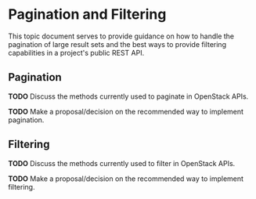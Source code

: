 Pagination and Filtering
========================

This topic document serves to provide guidance on how to handle the pagination of large result sets and the best ways to provide filtering capabilities in a project's public REST API.

Pagination
----------

**TODO** Discuss the methods currently used to paginate in OpenStack APIs.

**TODO** Make a proposal/decision on the recommended way to implement
pagination.

Filtering
---------

**TODO** Discuss the methods currently used to filter in OpenStack APIs.

**TODO** Make a proposal/decision on the recommended way to implement
filtering.
